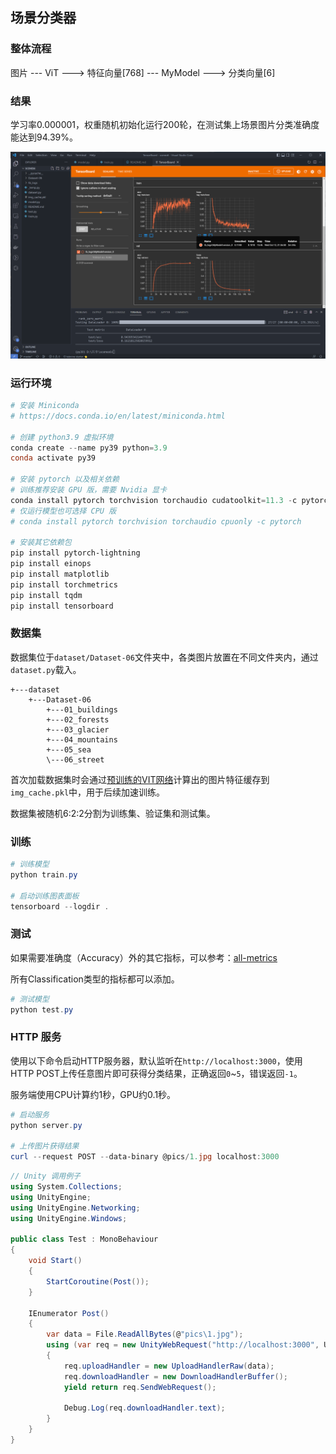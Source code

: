 ## 场景分类器

### 整体流程

图片 --- ViT ---> 特征向量[768] --- MyModel ---> 分类向量[6]

### 结果

学习率0.000001，权重随机初始化运行200轮，在测试集上场景图片分类准确度能达到94.39%。

![result](pics/result.png)

### 运行环境

```Powershell
# 安装 Miniconda
# https://docs.conda.io/en/latest/miniconda.html

# 创建 python3.9 虚拟环境
conda create --name py39 python=3.9
conda activate py39 

# 安装 pytorch 以及相关依赖
# 训练推荐安装 GPU 版，需要 Nvidia 显卡
conda install pytorch torchvision torchaudio cudatoolkit=11.3 -c pytorch
# 仅运行模型也可选择 CPU 版
# conda install pytorch torchvision torchaudio cpuonly -c pytorch

# 安装其它依赖包
pip install pytorch-lightning
pip install einops
pip install matplotlib
pip install torchmetrics
pip install tqdm
pip install tensorboard
```

### 数据集

数据集位于`dataset/Dataset-06`文件夹中，各类图片放置在不同文件夹内，通过`dataset.py`载入。

```
+---dataset
    +---Dataset-06
        +---01_buildings
        +---02_forests
        +---03_glacier
        +---04_mountains
        +---05_sea
        \---06_street
```

首次加载数据集时会通过[预训练的VIT网络](https://rwightman.github.io/pytorch-image-models/models/vision-transformer/)计算出的图片特征缓存到`img_cache.pkl`中，用于后续加速训练。

数据集被随机6:2:2分割为训练集、验证集和测试集。

### 训练

```Powershell
# 训练模型
python train.py

# 启动训练图表面板
tensorboard --logdir .
```

### 测试

如果需要准确度（Accuracy）外的其它指标，可以参考：[all-metrics](https://torchmetrics.readthedocs.io/en/stable/all-metrics.html)

所有Classification类型的指标都可以添加。

```Powershell
# 测试模型
python test.py
```

### HTTP 服务

使用以下命令启动HTTP服务器，默认监听在`http://localhost:3000`，使用HTTP POST上传任意图片即可获得分类结果，正确返回`0`~`5`，错误返回`-1`。

服务端使用CPU计算约1秒，GPU约0.1秒。

```Powershell
# 启动服务
python server.py

# 上传图片获得结果
curl --request POST --data-binary @pics/1.jpg localhost:3000
```

```C#
// Unity 调用例子
using System.Collections;
using UnityEngine;
using UnityEngine.Networking;
using UnityEngine.Windows;

public class Test : MonoBehaviour
{
    void Start()
    {
        StartCoroutine(Post());
    }

    IEnumerator Post()
    {
        var data = File.ReadAllBytes(@"pics\1.jpg");
        using (var req = new UnityWebRequest("http://localhost:3000", UnityWebRequest.kHttpVerbPOST))
        {
            req.uploadHandler = new UploadHandlerRaw(data);
            req.downloadHandler = new DownloadHandlerBuffer();
            yield return req.SendWebRequest();

            Debug.Log(req.downloadHandler.text);
        }
    }
}
```
